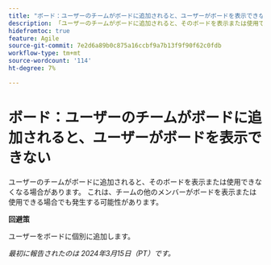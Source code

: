 ```yaml
---
title: "ボード：ユーザーのチームがボードに追加されると、ユーザーがボードを表示できない"
description: 「ユーザーのチームがボードに追加されると、そのボードを表示または使用できなくなる場合があります。 これは、チームの他のメンバーがボードを表示または使用できる場合でも発生する可能性があります。 回避策はあります。」
hidefromtoc: true
feature: Agile
source-git-commit: 7e2d6a89b0c875a16ccbf9a7b13f9f90f62c0fdb
workflow-type: tm+mt
source-wordcount: '114'
ht-degree: 7%

---
```



# ボード：ユーザーのチームがボードに追加されると、ユーザーがボードを表示できない

ユーザーのチームがボードに追加されると、そのボードを表示または使用できなくなる場合があります。 これは、チームの他のメンバーがボードを表示または使用できる場合でも発生する可能性があります。

**回避策**

ユーザーをボードに個別に追加します。

_最初に報告されたのは 2024年3月15日（PT）です。_
